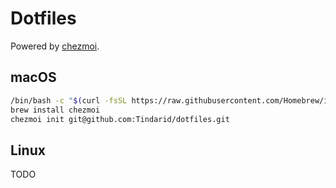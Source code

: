 # Dotfiles

Powered by [chezmoi](https://www.chezmoi.io/).

## macOS

```sh
/bin/bash -c "$(curl -fsSL https://raw.githubusercontent.com/Homebrew/install/HEAD/install.sh)"
brew install chezmoi 
chezmoi init git@github.com:Tindarid/dotfiles.git
```

## Linux
TODO
